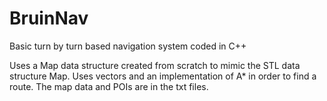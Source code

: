 # BruinNav
Basic turn by turn based navigation system coded in C++

Uses a Map data structure created from scratch to mimic the STL data structure Map. 
Uses vectors and an implementation of A\* in order to find a route.
The map data and POIs are in the txt files. 
